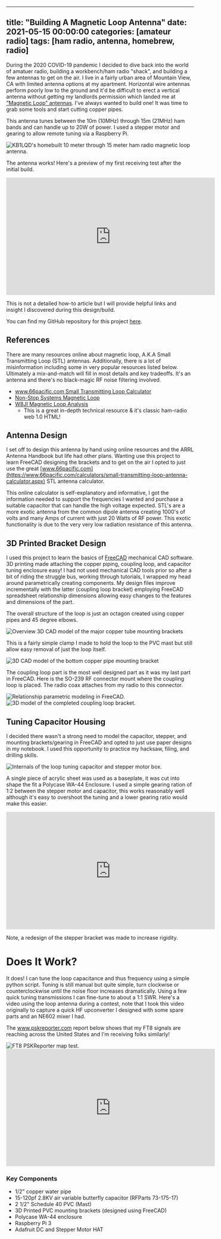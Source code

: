
---
title:  "Building A Magnetic Loop Antenna"
date:   2021-05-15 00:00:00
categories: [amateur radio]
tags: [ham radio, antenna, homebrew, radio]
---
During the 2020 COVID-19 pandemic I decided to dive back into the world of amatuer radio, building a workbench/ham radio "shack", and building a few antennas to get on the air. I live in a fairly urban area of Mountain View, CA with limited antenna options at my apartment. Horizontal wire antennas perform poorly low to the ground and it'd be difficult to erect a vertical antenna without getting my landlords permission which landed me at ["Magnetic Loop" antennas](https://en.wikipedia.org/wiki/Loop_antenna). I've always wanted to build one! It was time to grab some tools and start cutting copper pipes. 

This antenna tunes between the 10m (10MHz) through 15m (21MHz) ham bands and can handle up to 20W of power. I used a stepper motor and gearing to allow remote tuning via a Raspberry Pi.

<img src="/images/2021-03-29-magnetic-loop-antenna/Loop-Photo-1.jpg" alt="KB1LQD's homebuilt 10 meter through 15 meter ham radio magnetic loop antenna."/>

The antenna works! Here's a preview of my first receiving test after the initial build.

<iframe width="560" height="315" src="https://www.youtube.com/embed/fqcyk08vzMg" title="YouTube video player" frameborder="0" allow="accelerometer; autoplay; clipboard-write; encrypted-media; gyroscope; picture-in-picture" allowfullscreen></iframe>

This is not a detailed how-to article but I will provide helpful links and insight I discovered during this design/build.

You can find my GitHub repository for this project [here](https://github.com/kb1lqd/pvc_mag_loop_Mechanicals_Dec2020).

## References

There are many resources online about magnetic loop, A.K.A Small Transmitting Loop (STL) antennas. Additionally, there is a lot of misinformation including some in very popular resources listed below. Ultimately a mix-and-match will fill in most details and key tradeoffs. It's an antenna and there's no black-magic RF noise filtering involved.

* [www.66pacific.com Small Transmitting Loop Calculator](https://www.66pacific.com/calculators/small-transmitting-loop-antenna-calculator.aspx)
* [Non-Stop Systems Magnetic Loop](https://www.nonstopsystems.com/radio/frank_radio_antenna_magloop.htm)
* [W8JI Magnetic Loop Analysis](https://www.w8ji.com/magnetic_receiving_loops.htm)
  * This is a great in-depth technical resource & it's classic ham-radio web 1.0 HTML!


## Antenna Design

I set off to design this antenna by hand using online resources and the ARRL Antenna Handbook but life had other plans. Wanting use this project to learn FreeCAD designing the brackets and to get on the air I opted to just use the great [www.66pacific.com](https://www.66pacific.com/calculators/small-transmitting-loop-antenna-calculator.aspx) STL antenna calculator.

This online calculator is self-explanatory and informative, I got the information needed to support the frequencies I wanted and purchase a suitable capacitor that can handle the high voltage expected. STL's are a more exotic antenna from the common dipole antenna creating 1000's of volts and many Amps of current with just 20 Watts of RF power. This exotic functionality is due to the very very low radiation resistance of this antenna. 

## 3D Printed Bracket Design

I used this project to learn the basics of [FreeCAD](https://www.freecadweb.org/) mechanical CAD software. 3D printing made attaching the copper piping, coupling loop, and capacitor tuning enclosure easy! I had not used mechanical CAD tools prior so after a bit of riding the struggle bus, working through tutorials, I wrapped my head around parametrically creating components. My design files improve incrementally with the latter (coupling loop bracket) employing FreeCAD spreadsheet relationship dimensions allowing easy changes to the features and dimensions of the part.

The overall structure of the loop is just an octagon created using copper pipes and 45 degree elbows.

<img src="/images/2021-03-29-magnetic-loop-antenna/3D-CAD-Overview.png" alt="Overview 3D CAD model of the major copper tube mounting brackets"/>

This is a fairly simple clamp I made to hold the loop to the PVC mast but still allow easy removal of just the loop itself.

<img src="/images/2021-03-29-magnetic-loop-antenna/3D-CAD-Bottom-Copper.png" alt="3D CAD model of the bottom copper pipe mounting bracket"/>

The coupling loop part is the most well designed part as it was my last part in FreeCAD. Here is the SO-239 RF connector mount where the coupling loop is placed. The radio coax attaches from my radio to this connector. 

<img src="/images/2021-03-29-magnetic-loop-antenna/CAD-Spreadsheet.png" alt="Relationship parametric modeling in FreeCAD."/>

<img src="/images/2021-03-29-magnetic-loop-antenna/Coupling-Loop-Bracket.png" alt="3D model of the completed coupling loop bracket."/>

## Tuning Capacitor Housing

I decided there wasn't a strong need to model the capacitor, stepper, and mounting brackets/gearing in FreeCAD and opted to just use paper designs in my notebook. I used this opportunity to practice my hacksaw, filing, and drilling skills.

<img src="/images/2021-03-29-magnetic-loop-antenna/Ev6Z8ScUcAQdAQD.jpg" alt="Internals of the loop tuning capacitor and stepper motor box."/>

A single piece of acrylic sheet was used as a baseplate, it was cut into shape the fit a Polycase WA-44 Enclosure. I used a simple gearing ration of 1:2 between the stepper motor and capacitor, this works reasonably well although it's easy to overshoot the tuning and a lower gearing ratio would make this easier.

<iframe width="560" height="315" src="https://www.youtube.com/embed/U6Z16eGF7t4" title="YouTube video player" frameborder="0" allow="accelerometer; autoplay; clipboard-write; encrypted-media; gyroscope; picture-in-picture" allowfullscreen></iframe>


Note, a redesign of the stepper bracket was made to increase rigidity.


# Does It Work?

It does! I can tune the loop capacitance and thus frequency using a simple python script. Tuning is still manual but quite simple, turn clockwise or counterclockwise until the noise floor increases dramatically. Using a few quick tuning transmissions I can fine-tune to about a 1:1 SWR. Here's a video using the loop antenna during a contest, note that I took this video originally to capture a quick HF upconverter I designed with some spare parts and an NE602 mixer I had.

The www.pskreporter.com report below shows that my FT8 signals are reaching across the United States and I'm receiving folks similarly!

<img src="/images/2021-03-29-magnetic-loop-antenna/EwdSQ-_VkAAi-6A.jpg" alt="FT8 PSKReporter map test."/>


<iframe width="560" height="315" src="https://www.youtube.com/embed/S70tplSyeI4" title="YouTube video player" frameborder="0" allow="accelerometer; autoplay; clipboard-write; encrypted-media; gyroscope; picture-in-picture" allowfullscreen></iframe>



### Key Components

* 1/2" copper water pipe
* 15-120pf 2.8KV air variable butterfly capacitor (RFParts 73-175-17)
* 2 1/2" Schedule 40 PVC (Mast)
* 3D Printed PVC mounting brackets (designed using FreeCAD)
* Polycase WA-44 enclosure
* Raspberry Pi 3
* Adafruit DC and Stepper Motor HAT